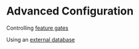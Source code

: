 # Advanced Configuration

Controlling [feature gates](feature-gates/README.md)

Using an [external database](external-db/README.md)
